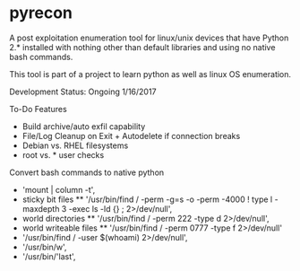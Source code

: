 # pyrecon
A post exploitation enumeration tool for linux/unix devices that have Python 2.\* installed with nothing other than default libraries and using no native bash commands.

This tool is part of a project to learn python as well as linux OS enumeration.

Development Status: Ongoing 1/16/2017

To-Do Features
* Build archive/auto exfil capability
* File/Log Cleanup on Exit + Autodelete if connection breaks
* Debian vs. RHEL filesystems
* root vs. \* user checks

Convert bash commands to native python
* 'mount | column -t',
* sticky bit files
** '/usr/bin/find / -perm -g=s -o -perm -4000 ! type l -maxdepth 3 -exec ls -ld {} \; 2>/dev/null',
* world directories
** '/usr/bin/find / -perm 222 -type d 2>/dev/null',
* world writeable files
** '/usr/bin/find / -perm 0777 -type f 2>/dev/null'
* '/usr/bin/find / -user $(whoami) 2>/dev/null',
* '/usr/bin/w',
* '/usr/bin/'last',
